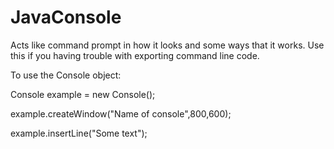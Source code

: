 # JavaConsole
Acts like command prompt in how it looks and some ways that it works.
Use this if you having trouble with exporting command line code.

To use the Console object:

Console example = new Console();

example.createWindow("Name of console",800,600);

example.insertLine("Some text");
